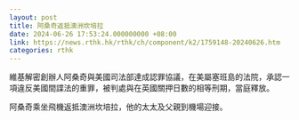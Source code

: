 ```yaml
---
layout: post
title: 阿桑奇返抵澳洲坎培拉
date: 2024-06-26 17:53:24.000000000 +08:00
link: https://news.rthk.hk/rthk/ch/component/k2/1759148-20240626.htm
categories: rthk
---
```


維基解密創辦人阿桑奇與美國司法部達成認罪協議，在美屬塞班島的法院，承認一項違反美國間諜法的重罪，被判處與在英國關押日數的相等刑期，當庭釋放。

阿桑奇乘坐飛機返抵澳洲坎培拉，他的太太及父親到機場迎接。
